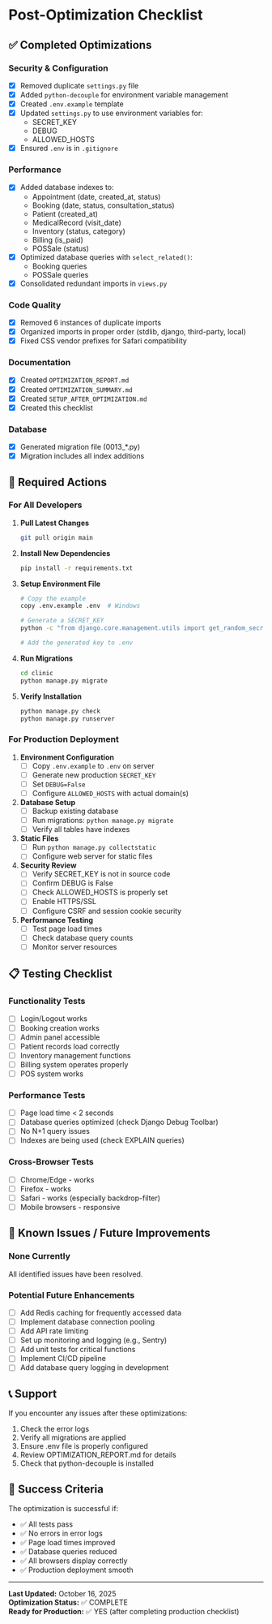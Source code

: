 # Post-Optimization Checklist

## ✅ Completed Optimizations

### Security & Configuration
- [x] Removed duplicate `settings.py` file
- [x] Added `python-decouple` for environment variable management
- [x] Created `.env.example` template
- [x] Updated `settings.py` to use environment variables for:
  - SECRET_KEY
  - DEBUG
  - ALLOWED_HOSTS
- [x] Ensured `.env` is in `.gitignore`

### Performance
- [x] Added database indexes to:
  - Appointment (date, created_at, status)
  - Booking (date, status, consultation_status)
  - Patient (created_at)
  - MedicalRecord (visit_date)
  - Inventory (status, category)
  - Billing (is_paid)
  - POSSale (status)
- [x] Optimized database queries with `select_related()`:
  - Booking queries
  - POSSale queries
- [x] Consolidated redundant imports in `views.py`

### Code Quality
- [x] Removed 6 instances of duplicate imports
- [x] Organized imports in proper order (stdlib, django, third-party, local)
- [x] Fixed CSS vendor prefixes for Safari compatibility

### Documentation
- [x] Created `OPTIMIZATION_REPORT.md`
- [x] Created `OPTIMIZATION_SUMMARY.md`
- [x] Created `SETUP_AFTER_OPTIMIZATION.md`
- [x] Created this checklist

### Database
- [x] Generated migration file (0013_*.py)
- [x] Migration includes all index additions

## 🔄 Required Actions

### For All Developers

1. **Pull Latest Changes**
   ```bash
   git pull origin main
   ```

2. **Install New Dependencies**
   ```bash
   pip install -r requirements.txt
   ```

3. **Setup Environment File**
   ```bash
   # Copy the example
   copy .env.example .env  # Windows
   
   # Generate a SECRET_KEY
   python -c "from django.core.management.utils import get_random_secret_key; print(get_random_secret_key())"
   
   # Add the generated key to .env
   ```

4. **Run Migrations**
   ```bash
   cd clinic
   python manage.py migrate
   ```

5. **Verify Installation**
   ```bash
   python manage.py check
   python manage.py runserver
   ```

### For Production Deployment

1. **Environment Configuration**
   - [ ] Copy `.env.example` to `.env` on server
   - [ ] Generate new production `SECRET_KEY`
   - [ ] Set `DEBUG=False`
   - [ ] Configure `ALLOWED_HOSTS` with actual domain(s)

2. **Database Setup**
   - [ ] Backup existing database
   - [ ] Run migrations: `python manage.py migrate`
   - [ ] Verify all tables have indexes

3. **Static Files**
   - [ ] Run `python manage.py collectstatic`
   - [ ] Configure web server for static files

4. **Security Review**
   - [ ] Verify SECRET_KEY is not in source code
   - [ ] Confirm DEBUG is False
   - [ ] Check ALLOWED_HOSTS is properly set
   - [ ] Enable HTTPS/SSL
   - [ ] Configure CSRF and session cookie security

5. **Performance Testing**
   - [ ] Test page load times
   - [ ] Check database query counts
   - [ ] Monitor server resources

## 📋 Testing Checklist

### Functionality Tests
- [ ] Login/Logout works
- [ ] Booking creation works
- [ ] Admin panel accessible
- [ ] Patient records load correctly
- [ ] Inventory management functions
- [ ] Billing system operates properly
- [ ] POS system works

### Performance Tests
- [ ] Page load time < 2 seconds
- [ ] Database queries optimized (check Django Debug Toolbar)
- [ ] No N+1 query issues
- [ ] Indexes are being used (check EXPLAIN queries)

### Cross-Browser Tests
- [ ] Chrome/Edge - works
- [ ] Firefox - works
- [ ] Safari - works (especially backdrop-filter)
- [ ] Mobile browsers - responsive

## 🐛 Known Issues / Future Improvements

### None Currently
All identified issues have been resolved.

### Potential Future Enhancements
- [ ] Add Redis caching for frequently accessed data
- [ ] Implement database connection pooling
- [ ] Add API rate limiting
- [ ] Set up monitoring and logging (e.g., Sentry)
- [ ] Add unit tests for critical functions
- [ ] Implement CI/CD pipeline
- [ ] Add database query logging in development

## 📞 Support

If you encounter any issues after these optimizations:

1. Check the error logs
2. Verify all migrations are applied
3. Ensure .env file is properly configured
4. Review OPTIMIZATION_REPORT.md for details
5. Check that python-decouple is installed

## 🎯 Success Criteria

The optimization is successful if:
- ✅ All tests pass
- ✅ No errors in error logs
- ✅ Page load times improved
- ✅ Database queries reduced
- ✅ All browsers display correctly
- ✅ Production deployment smooth

---

**Last Updated:** October 16, 2025  
**Optimization Status:** ✅ COMPLETE  
**Ready for Production:** ✅ YES (after completing production checklist)

